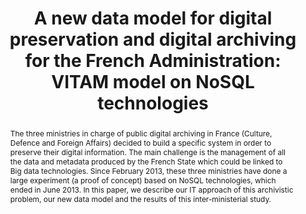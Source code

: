 ---
abstract: The three ministries in charge of public digital archiving in France (Culture,
  Defence and Foreign Affairs) decided to build a specific system in order to preserve
  their digital information. The main challenge is the management of all the data
  and metadata produced by the French State which could be linked to Big data technologies.
  Since February 2013, these three ministries have done a large experiment (a proof
  of concept) based on NoSQL technologies, which ended in June 2013. In this paper,
  we describe our IT approach of this archivistic problem, our new data model and
  the results of this inter-ministerial study.
creators:
- Laperdrix, Marie
- Vasseur, Edouard
- Van De Walle, Thomas
- Bregier, Frédéric
- Morin, Nathalie
- Deguilhen, Frédéric
- Fuentes-Hashimoto, Lourdes
date: null
document_url: https://services.phaidra.univie.ac.at/api/object/o:377373/download
grand_parent: iPRES
institutions: []
keywords:
- digital archiving
- nosql
- metadata
- lisbon
landing_page_url: https://phaidra.univie.ac.at/o:377373
language: eng
layout: publication
license: CC BY-SA 2.0 AT
notes_url: null
parent: iPRES 2013
presentation_url: null
publication_type: paper
size: 247489
source_name: iPRES
title: 'A new data model for digital preservation and digital archiving for the French
  Administration: VITAM model on NoSQL technologies'
year: 2013
---